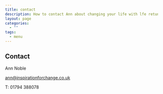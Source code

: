 ```yaml
---
title: contact
description: How to contact Ann about changing your life with lfe retuning.
layout: page
categories:
  - ""
tags:
  - menu
---
```

## Contact

Ann Noble

ann@inspirationforchange.co.uk

T: 01794 388078